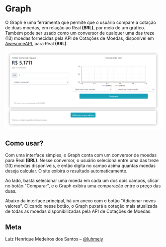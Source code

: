 <h1> Graph </h1>
<p>O Graph é uma ferramenta que permite que o usuário compare a cotação de duas moedas, em relação ao Real <b>(BRL)</b>, por meio de um gráfico. Também pode ser usado como um conversor de qualquer uma das treze (13) moedas fornecidas pela API de Cotações de Moedas, disponível em <a href="https://docs.awesomeapi.com.br/api-de-moedas">AwesomeAPI</a>, para Real <b>(BRL)</b>.</p>
<img src="graph2.png">
<h2> Como usar? </h2>
<p>Com uma interface simples, o Graph conta com um conversor de moedas para Real <b>(BRL)</b>. Nesse conversor, o usuário seleciona entre uma das treze (13) moedas disponíveis, e então digita no campo acima quantas moedas deseja calcular. O site exibirá o resultado automaticamente.</p>
<p>Ao lado, basta selecionar uma moeda em cada um dos dois campos, clicar no botão "Comparar", e o Graph exibira uma comparação entre o preço das duas.</p>
<p>Abaixo da interface principal, há um anexo com o botão "Adicionar novos valores". Clicando nesse botão, o Graph puxará a cotação mais atualizada de todas as moedas disponibilizadas pela API de Cotações de Moedas.</p>
<h2> Meta </h2>
Luiz Henrique Medeiros dos Santos – <a href="https://www.instagram.com/luhmeiy/">@luhmeiy</a>
